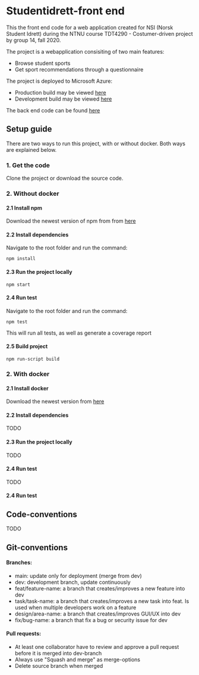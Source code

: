 
# Studentidrett-front end  
This the front end code for a web application created for NSI (Norsk Student Idrett) during the NTNU course TDT4290 - Costumer-driven project by group 14, fall 2020. 

The project is a webapplication consisiting of two main features:
- Browse student sports
- Get sport recommendations through a questionnaire

The project is deployed to Microsoft Azure:
- Production build may be viewed [here](https://kundestyrt-nsi-frontend.azurewebsites.net/)
- Development build may be viewed [here](https://kundestyrt-nsi-frontend-staging.azurewebsites.net/)

The back end code can be found [here](https://github.com/Studentidrettsforbundet/studentidrett-backend)
## Setup guide
There are two ways to run this project, with or without docker. Both ways are explained below.

### 1. Get the code
Clone the project or download the source code.


### 2. Without docker
#### 2.1 Install npm
Download the newest version of npm from from [here](https://nodejs.org/en/download/)

#### 2.2 Install dependencies
Navigate to the root folder and run the command:
 ```
npm install
```
#### 2.3 Run the project locally
```
npm start
```

#### 2.4 Run test
Navigate to the root folder and run the command:
```
npm test
```
This will run all tests, as well as generate a coverage report

#### 2.5 Build project
```
npm run-script build
```

### 2. With docker
#### 2.1 Install docker
Download the newest version from [here](https://docs.docker.com/get-docker/)
#### 2.2 Install dependencies
TODO
#### 2.3 Run the project locally
TODO
#### 2.4 Run test
TODO
#### 2.4 Run test

## Code-conventions
TODO
## Git-conventions

#### Branches:
- main: update only for deployment (merge from dev)
- dev: development branch, update continuously
- feat/feature-name: a branch that creates/improves a new feature into dev
- task/task-name: a branch that creates/improves a new task into feat. Is used when multiple developers work on a feature 
- design/area-name: a branch that creates/improves GUI/UX into dev
- fix/bug-name: a branch that fix a bug or security issue for dev
#### Pull requests:
- At least one collaborator have to review and approve a pull request before it is merged into dev-branch
- Always use "Squash and merge" as merge-options
- Delete source branch when merged